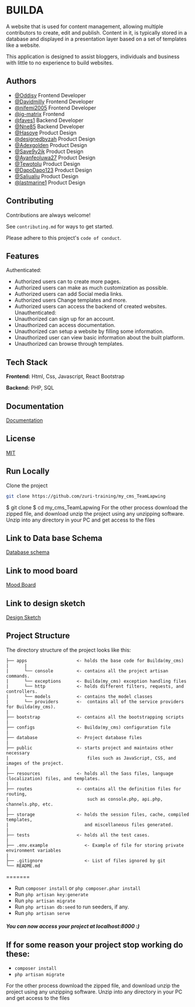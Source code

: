 
# BUILDA

A website that is used for content management, allowing multiple contributors to create, edit and publish. Content in it, is typically stored in a database and displayed in a presentation layer based on a set of templates like a website.

This application is designed to assist bloggers, individuals and business with little to no experience to build websites.


## Authors

- [@Oddisy](https://www.github.com/Oddisy) Frontend Developer
- [@Davidmilly](https://www.github.com/davidmilly) Frontend Developer
- [@nifemi2005](https://www.github.com/nifemi2005) Frontend Developer
- [@ig-matrix](https://www.github.com/ig-matrix) Frontend
- [@faves1](https://www.github.com/faves1) Backend Developer
- [@Nne85](https://www.github.com/Nne85) Backend Developer
- [@Hasoye](https://www.github.com/Hasoye) Product Design 
- [@designedbyzah](https://www.github.com/designedbyzah) Product Design
- [@Adexgolden](https://www.github.com/Adexgolden) Product Design
- [@Save9y2jk](https://www.github.com/Save9y2jk) Product Design
- [@Ayanfeoluwa27](https://www.github.com/Ayanfeoluwa27) Product Design
- [@Tewotolu](https://www.github.com/Tewotolu) Product Design
- [@DapoDapo123](https://www.github.com/DapoDapo123) Product Design
- [@Saliualiu](https://www.github.com/Saliualiu) Product Design
- [@lastmarine1](https://www.github.com/lastmarine1) Product Design

## Contributing

Contributions are always welcome!

See `contributing.md` for ways to get started.

Please adhere to this project's `code of conduct`.


## Features

Authenticated:
- Authorized users can to create more pages.
- Authorized users can make as much customization as possible.
- Authorized users can add Social media links.
- Authorized users Change templates and more.
- Authorized users can access the backend of created websites.
Unauthenticated:
- Unauthorized can sign up for an account.
- Unauthorized can access documentation.
- Unauthorized can setup a website by filling some information.
- Unauthorized user can view basic information about the built platform.
- Unauthorized can browse through templates.

## Tech Stack

**Frontend:** Html, Css, Javascript, React Bootstrap

**Backend:** PHP, SQL


## Documentation

[Documentation](https://docs.google.com/document/d/1aKMYtaRfMy-c7f18DOmX_mjUz4JnhUe35yrg9enxZCI/edit)


## License

[MIT](https://choosealicense.com/licenses/mit/)


## Run Locally

Clone the project

```bash
git clone https://github.com/zuri-training/my_cms_TeamLapwing
```
$ git clone 
$ cd my_cms_TeamLapwing
For the other process download the zipped file, and download unzip the project using any unzipping software. Unzip into any directory in your PC and get access to the files



## Link to Data base Schema

[Database schema](https://drawsql.app/teams/teamlapwing/diagrams/database-schema)
## Link to mood board

[Mood Board]()


## Link to design sketch

[Design Sketch]()









## Project Structure
The directory structure of the project looks like this:
```
├── apps                   <- holds the base code for Builda(my_cms) 
|      |
|      └── console         <- contains all the project artisan commands.
|      └── exceptions      <- Builda(my_cms) exception handling files
|      └── http            <- holds different filters, requests, and controllers.
|      └── models          <- contains the model classes
|      └── providers       <-  contains all of the service providers for Builda(my_cms).
|
├── bootstrap              <- contains all the bootstrapping scripts
|
├── configs                <- Builda(my_cms) configuration file
|
├── database               <- Project database files
|
├── public                 <- starts project and maintains other necessary
|                              files such as JavaScript, CSS, and images of the project.
|
├── resources              <- holds all the Sass files, language (localization) files, and templates.
|
├── routes                 <- contains all the definition files for routing, 
|                              such as console.php, api.php, channels.php, etc.
|
├── storage                <- holds the session files, cache, compiled templates, 
|                             and miscellaneous files generated.
|
├── tests                  <- holds all the test cases.
|
├── .env.example              <- Example of file for storing private environment variables
|
├── .gitignore                <- List of files ignored by git
└── README.md
```

=======
- Run `composer install` or ```php composer.phar install```
- Run `php artisan key:generate` 
- Run `php artisan migrate`
- Run `php artisan db:seed` to run seeders, if any.
- Run `php artisan serve`

##### You can now access your project at localhost:8000 :)

## If for some reason your project stop working do these:
- `composer install`
- `php artisan migrate`



For the other process download the zipped file, and download unzip the project using any unzipping software. Unzip into any directory in your PC and get access to the files




